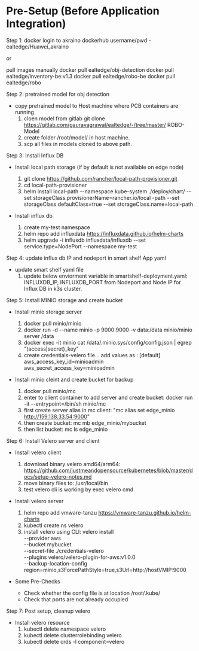
# Pre-Setup (Before Application Integration)
Step 1: docker login to akraino dockerhub
username/pwd - ealtedge/Huawei_akraino

or 

pull images manually
docker pull ealtedge/obj-detection
docker pull ealtedge/inventory-be:v1.3
docker pull ealtedge/robo-be
docker pull ealtedge/robo

Step 2: pretrained model for obj detection
- copy pretrained model to Host machine where PCB containers are running
    1. cloen model from gitlab git clone https://gitlab.com/gauravagrawal/ealtedge/-/tree/master/ ROBO-Model
    2. create folder /root/model/ in host machine.
    3. scp all files in models cloned to above path. 

Step 3: Install Influx DB
- Install local path storage (if by default is not available on edge node)
    1. git clone https://github.com/rancher/local-path-provisioner.git
    2. cd local-path-provisioner
    3. helm install local-path --namespace kube-system ./deploy/chart/ --set storageClass.provisionerName=rancher.io/local
-path --set storageClass.defaultClass=true --set storageClass.name=local-path

- Install influx db
    1. create my-test namespace
    2. helm repo add influxdata https://influxdata.github.io/helm-charts
    3. helm upgrade -i influxdb influxdata/influxdb --set service.type=NodePort --namespace my-test

Step 4: update influx db IP and nodeport in smart shelf App yaml 
- update smart shelf yaml file
    1. update below enviorment variable in smartshelf-deployment.yaml: INFLUXDB_IP, INFLUXDB_PORT from Nodeport and Node IP for Influx DB in k3s cluster.

Step 5: Install MINIO storage and create bucket 
- Install minio storage server
    1. docker pull minio/minio
    2. docker run -d --name minio -p 9000:9000 -v data:/data minio/minio server /data
    3. docker exec -it minio cat /data/.minio.sys/config/config.json | egrep "(access|secret)_key"
    4. create credentials-velero file...
add values as :
[default]
aws_access_key_id=minioadmin
aws_secret_access_key=minioadmin

- Install minio cleint and create bucket for backup
    1. docker pull minio/mc
    2. enter to client container to add server and create bucket: docker run -it --entrypoint=/bin/sh minio/mc
    3. first create server alias in mc client: "mc alias set edge_minio http://159.138.33.54:9000"
    4. then create bucket: mc mb edge_minio/mybucket
    5. then list bucket: mc ls edge_minio

Step 6: Install Velero server and client 
- Install velero client
    1. download binary velero amd64/arm64: https://github.com/justmeandopensource/kubernetes/blob/master/docs/setup-velero-notes.md
    2. move binary files to: /usr/local/bin
    3. test velero cli is working by exec velero cmd

- Install velero server
    1. helm repo add vmware-tanzu https://vmware-tanzu.github.io/helm-charts
    2. kubectl create ns velero
    3. install velero using CLI:
    velero install \
   --provider aws \
   --bucket mybucket \
   --secret-file ./credentials-velero \
     --plugins velero/velero-plugin-for-aws:v1.0.0 \
   --backup-location-config
region=minio,s3ForcePathStyle=true,s3Url=http://hostVMIP:9000

- Some Pre-Checks
    - Check whether the config file is at location /root/.kube/
    - Check that ports are not already occupied

Step 7: Post setup, cleanup velero
- Install velero resource
    1. kubectl delete namespace velero
    2. kubectl delete clusterrolebinding  velero
    3. kubectl delete crds -l component=velero




